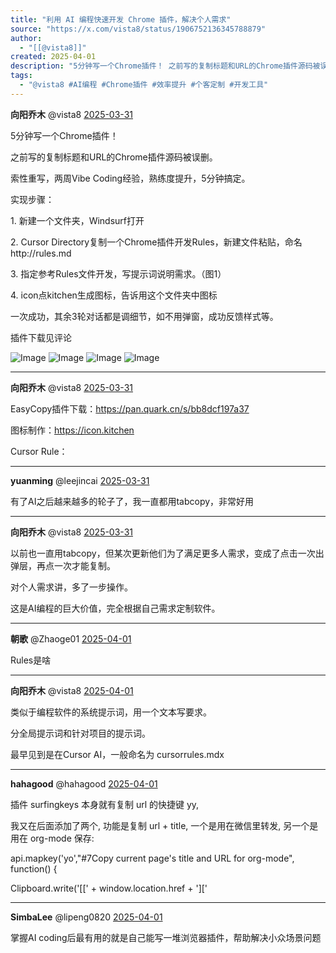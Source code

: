 ```yaml
---
title: "利用 AI 编程快速开发 Chrome 插件，解决个人需求"
source: "https://x.com/vista8/status/1906752136345788879"
author:
  - "[[@vista8]]"
created: 2025-04-01
description: "5分钟写一个Chrome插件！ 之前写的复制标题和URL的Chrome插件源码被误删。 索性重写，两周Vibe Coding经验，熟练度提升，5分钟搞定。 实现步骤： 1. 新建一个文件夹，Windsurf打开 2. Cursor Directory复制一个Chrome插"
tags:
  - "@vista8 #AI编程 #Chrome插件 #效率提升 #个客定制 #开发工具"
---
```

**向阳乔木** @vista8 [2025-03-31](https://x.com/vista8/status/1906752136345788879)

5分钟写一个Chrome插件！

之前写的复制标题和URL的Chrome插件源码被误删。

索性重写，两周Vibe Coding经验，熟练度提升，5分钟搞定。

实现步骤：

1\. 新建一个文件夹，Windsurf打开

2\. Cursor Directory复制一个Chrome插件开发Rules，新建文件粘贴，命名http://rules.md

3\. 指定参考Rules文件开发，写提示词说明需求。（图1）

4\. icon点kitchen生成图标，告诉用这个文件夹中图标

一次成功，其余3轮对话都是调细节，如不用弹窗，成功反馈样式等。

插件下载见评论

![Image](https://pbs.twimg.com/media/GnYjmmtagAAL5RR?format=jpg&name=large) ![Image](https://pbs.twimg.com/media/GnYjv9MbQAAvQng?format=png&name=large) ![Image](https://pbs.twimg.com/media/GnYj683aIAMMmuG?format=png&name=large) ![Image](https://pbs.twimg.com/media/GnYkAYEaMAAUsy7?format=png&name=large)

---

**向阳乔木** @vista8 [2025-03-31](https://x.com/vista8/status/1906752476583502284)

EasyCopy插件下载：https://pan.quark.cn/s/bb8dcf197a37

图标制作：https://icon.kitchen

Cursor Rule：

---

**yuanming** @leejincai [2025-03-31](https://x.com/leejincai/status/1906825383716307210)

有了AI之后越来越多的轮子了，我一直都用tabcopy，非常好用

---

**向阳乔木** @vista8 [2025-03-31](https://x.com/vista8/status/1906851595478003833)

以前也一直用tabcopy，但某次更新他们为了满足更多人需求，变成了点击一次出弹层，再点一次才能复制。

对个人需求讲，多了一步操作。

这是AI编程的巨大价值，完全根据自己需求定制软件。

---

**朝歌** @Zhaoge01 [2025-04-01](https://x.com/Zhaoge01/status/1906863807080939908)

Rules是啥

---

**向阳乔木** @vista8 [2025-04-01](https://x.com/vista8/status/1906867305411465315)

类似于编程软件的系统提示词，用一个文本写要求。

分全局提示词和针对项目的提示词。

最早见到是在Cursor AI，一般命名为 cursorrules.mdx

---

**hahagood** @hahagood [2025-04-01](https://x.com/hahagood/status/1906883092406784087)

插件 surfingkeys 本身就有复制 url 的快捷键 yy,

我又在后面添加了两个, 功能是复制 url + title, 一个是用在微信里转发, 另一个是用在 org-mode 保存:

api.mapkey('yo',"#7Copy current page's title and URL for org-mode", function() {

Clipboard.write('\[\[' + window.location.href + '\]\['

---

**SimbaLee** @lipeng0820 [2025-04-01](https://x.com/lipeng0820/status/1906891582416334977)

掌握AI coding后最有用的就是自己能写一堆浏览器插件，帮助解决小众场景问题